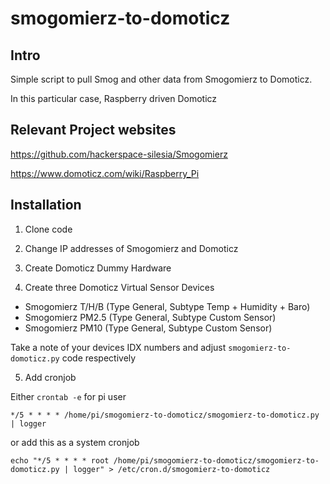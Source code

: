 # smogomierz-to-domoticz


## Intro 
Simple script to pull Smog and other data from Smogomierz to Domoticz. 

In this particular case, Raspberry driven Domoticz

## Relevant Project websites

https://github.com/hackerspace-silesia/Smogomierz

https://www.domoticz.com/wiki/Raspberry_Pi


## Installation

1. Clone code

2. Change IP addresses of Smogomierz and Domoticz

3. Create Domoticz Dummy Hardware

4. Create three Domoticz Virtual Sensor Devices
  * Smogomierz T/H/B (Type General, Subtype Temp + Humidity + Baro)
  * Smogomierz PM2.5 (Type General, Subtype Custom Sensor)
  * Smogomierz PM10  (Type General, Subtype Custom Sensor)

Take a note of your devices IDX numbers and adjust `smogomierz-to-domoticz.py` code respectively

5. Add cronjob 

Either `crontab -e` for pi user

```
*/5 * * * * /home/pi/smogomierz-to-domoticz/smogomierz-to-domoticz.py | logger
```

or add this as a system cronjob

```
echo "*/5 * * * * root /home/pi/smogomierz-to-domoticz/smogomierz-to-domoticz.py | logger" > /etc/cron.d/smogomierz-to-domoticz

```
